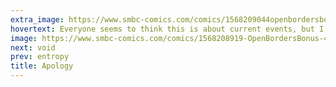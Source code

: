 ```yaml
---
extra_image: https://www.smbc-comics.com/comics/1568209044openbordersbonus-4after.png
hovertext: Everyone seems to think this is about current events, but I wrote it weeks ago.
image: https://www.smbc-comics.com/comics/1568208919-OpenBordersBonus-4.png
next: void
prev: entropy
title: Apology
---
```

